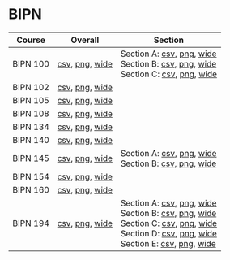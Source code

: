 # BIPN

| Course | Overall | Section |
| ------ | ------- | ------- |
| BIPN 100 | [csv](https://github.com/UCSD-Historical-Enrollment-Data/2024Winter/blob/main/overall/BIPN%20100.csv), [png](https://raw.githubusercontent.com/UCSD-Historical-Enrollment-Data/2024Winter/main/plot_overall/BIPN%20100.png), [wide](https://raw.githubusercontent.com/UCSD-Historical-Enrollment-Data/2024Winter/main/plot_overall_wide/BIPN%20100.png) | Section A: [csv](https://github.com/UCSD-Historical-Enrollment-Data/2024Winter/blob/main/section/BIPN%20100_A.csv), [png](https://raw.githubusercontent.com/UCSD-Historical-Enrollment-Data/2024Winter/main/plot_section/BIPN%20100_A.png), [wide](https://raw.githubusercontent.com/UCSD-Historical-Enrollment-Data/2024Winter/main/plot_section_wide/BIPN%20100_A.png)<br>Section B: [csv](https://github.com/UCSD-Historical-Enrollment-Data/2024Winter/blob/main/section/BIPN%20100_B.csv), [png](https://raw.githubusercontent.com/UCSD-Historical-Enrollment-Data/2024Winter/main/plot_section/BIPN%20100_B.png), [wide](https://raw.githubusercontent.com/UCSD-Historical-Enrollment-Data/2024Winter/main/plot_section_wide/BIPN%20100_B.png)<br>Section C: [csv](https://github.com/UCSD-Historical-Enrollment-Data/2024Winter/blob/main/section/BIPN%20100_C.csv), [png](https://raw.githubusercontent.com/UCSD-Historical-Enrollment-Data/2024Winter/main/plot_section/BIPN%20100_C.png), [wide](https://raw.githubusercontent.com/UCSD-Historical-Enrollment-Data/2024Winter/main/plot_section_wide/BIPN%20100_C.png) |
| BIPN 102 | [csv](https://github.com/UCSD-Historical-Enrollment-Data/2024Winter/blob/main/overall/BIPN%20102.csv), [png](https://raw.githubusercontent.com/UCSD-Historical-Enrollment-Data/2024Winter/main/plot_overall/BIPN%20102.png), [wide](https://raw.githubusercontent.com/UCSD-Historical-Enrollment-Data/2024Winter/main/plot_overall_wide/BIPN%20102.png) |  |
| BIPN 105 | [csv](https://github.com/UCSD-Historical-Enrollment-Data/2024Winter/blob/main/overall/BIPN%20105.csv), [png](https://raw.githubusercontent.com/UCSD-Historical-Enrollment-Data/2024Winter/main/plot_overall/BIPN%20105.png), [wide](https://raw.githubusercontent.com/UCSD-Historical-Enrollment-Data/2024Winter/main/plot_overall_wide/BIPN%20105.png) |  |
| BIPN 108 | [csv](https://github.com/UCSD-Historical-Enrollment-Data/2024Winter/blob/main/overall/BIPN%20108.csv), [png](https://raw.githubusercontent.com/UCSD-Historical-Enrollment-Data/2024Winter/main/plot_overall/BIPN%20108.png), [wide](https://raw.githubusercontent.com/UCSD-Historical-Enrollment-Data/2024Winter/main/plot_overall_wide/BIPN%20108.png) |  |
| BIPN 134 | [csv](https://github.com/UCSD-Historical-Enrollment-Data/2024Winter/blob/main/overall/BIPN%20134.csv), [png](https://raw.githubusercontent.com/UCSD-Historical-Enrollment-Data/2024Winter/main/plot_overall/BIPN%20134.png), [wide](https://raw.githubusercontent.com/UCSD-Historical-Enrollment-Data/2024Winter/main/plot_overall_wide/BIPN%20134.png) |  |
| BIPN 140 | [csv](https://github.com/UCSD-Historical-Enrollment-Data/2024Winter/blob/main/overall/BIPN%20140.csv), [png](https://raw.githubusercontent.com/UCSD-Historical-Enrollment-Data/2024Winter/main/plot_overall/BIPN%20140.png), [wide](https://raw.githubusercontent.com/UCSD-Historical-Enrollment-Data/2024Winter/main/plot_overall_wide/BIPN%20140.png) |  |
| BIPN 145 | [csv](https://github.com/UCSD-Historical-Enrollment-Data/2024Winter/blob/main/overall/BIPN%20145.csv), [png](https://raw.githubusercontent.com/UCSD-Historical-Enrollment-Data/2024Winter/main/plot_overall/BIPN%20145.png), [wide](https://raw.githubusercontent.com/UCSD-Historical-Enrollment-Data/2024Winter/main/plot_overall_wide/BIPN%20145.png) | Section A: [csv](https://github.com/UCSD-Historical-Enrollment-Data/2024Winter/blob/main/section/BIPN%20145_A.csv), [png](https://raw.githubusercontent.com/UCSD-Historical-Enrollment-Data/2024Winter/main/plot_section/BIPN%20145_A.png), [wide](https://raw.githubusercontent.com/UCSD-Historical-Enrollment-Data/2024Winter/main/plot_section_wide/BIPN%20145_A.png)<br>Section B: [csv](https://github.com/UCSD-Historical-Enrollment-Data/2024Winter/blob/main/section/BIPN%20145_B.csv), [png](https://raw.githubusercontent.com/UCSD-Historical-Enrollment-Data/2024Winter/main/plot_section/BIPN%20145_B.png), [wide](https://raw.githubusercontent.com/UCSD-Historical-Enrollment-Data/2024Winter/main/plot_section_wide/BIPN%20145_B.png) |
| BIPN 154 | [csv](https://github.com/UCSD-Historical-Enrollment-Data/2024Winter/blob/main/overall/BIPN%20154.csv), [png](https://raw.githubusercontent.com/UCSD-Historical-Enrollment-Data/2024Winter/main/plot_overall/BIPN%20154.png), [wide](https://raw.githubusercontent.com/UCSD-Historical-Enrollment-Data/2024Winter/main/plot_overall_wide/BIPN%20154.png) |  |
| BIPN 160 | [csv](https://github.com/UCSD-Historical-Enrollment-Data/2024Winter/blob/main/overall/BIPN%20160.csv), [png](https://raw.githubusercontent.com/UCSD-Historical-Enrollment-Data/2024Winter/main/plot_overall/BIPN%20160.png), [wide](https://raw.githubusercontent.com/UCSD-Historical-Enrollment-Data/2024Winter/main/plot_overall_wide/BIPN%20160.png) |  |
| BIPN 194 | [csv](https://github.com/UCSD-Historical-Enrollment-Data/2024Winter/blob/main/overall/BIPN%20194.csv), [png](https://raw.githubusercontent.com/UCSD-Historical-Enrollment-Data/2024Winter/main/plot_overall/BIPN%20194.png), [wide](https://raw.githubusercontent.com/UCSD-Historical-Enrollment-Data/2024Winter/main/plot_overall_wide/BIPN%20194.png) | Section A: [csv](https://github.com/UCSD-Historical-Enrollment-Data/2024Winter/blob/main/section/BIPN%20194_A.csv), [png](https://raw.githubusercontent.com/UCSD-Historical-Enrollment-Data/2024Winter/main/plot_section/BIPN%20194_A.png), [wide](https://raw.githubusercontent.com/UCSD-Historical-Enrollment-Data/2024Winter/main/plot_section_wide/BIPN%20194_A.png)<br>Section B: [csv](https://github.com/UCSD-Historical-Enrollment-Data/2024Winter/blob/main/section/BIPN%20194_B.csv), [png](https://raw.githubusercontent.com/UCSD-Historical-Enrollment-Data/2024Winter/main/plot_section/BIPN%20194_B.png), [wide](https://raw.githubusercontent.com/UCSD-Historical-Enrollment-Data/2024Winter/main/plot_section_wide/BIPN%20194_B.png)<br>Section C: [csv](https://github.com/UCSD-Historical-Enrollment-Data/2024Winter/blob/main/section/BIPN%20194_C.csv), [png](https://raw.githubusercontent.com/UCSD-Historical-Enrollment-Data/2024Winter/main/plot_section/BIPN%20194_C.png), [wide](https://raw.githubusercontent.com/UCSD-Historical-Enrollment-Data/2024Winter/main/plot_section_wide/BIPN%20194_C.png)<br>Section D: [csv](https://github.com/UCSD-Historical-Enrollment-Data/2024Winter/blob/main/section/BIPN%20194_D.csv), [png](https://raw.githubusercontent.com/UCSD-Historical-Enrollment-Data/2024Winter/main/plot_section/BIPN%20194_D.png), [wide](https://raw.githubusercontent.com/UCSD-Historical-Enrollment-Data/2024Winter/main/plot_section_wide/BIPN%20194_D.png)<br>Section E: [csv](https://github.com/UCSD-Historical-Enrollment-Data/2024Winter/blob/main/section/BIPN%20194_E.csv), [png](https://raw.githubusercontent.com/UCSD-Historical-Enrollment-Data/2024Winter/main/plot_section/BIPN%20194_E.png), [wide](https://raw.githubusercontent.com/UCSD-Historical-Enrollment-Data/2024Winter/main/plot_section_wide/BIPN%20194_E.png) |
